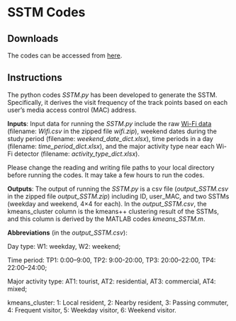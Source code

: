 # SSTM Codes #

## Downloads ##
The codes can be accessed from [here](https://github.com/xic19022/wifi_bj/blob/master/SSTM_codes.zip?raw=true).

## Instructions ##
The python codes *SSTM.py* has been developed to generate the SSTM. Specifically, it derives the visit frequency of the track points based on each user’s media access control (MAC) address.

**Inputs**: Input data for running the *SSTM.py* include the raw [Wi-Fi data](https://github.com/xic19022/wifi_bj/blob/master/Wifi.zip) (filename: *Wifi.csv* in the zipped file *wifi.zip*), weekend dates during the study period (filename: *weekend_date_dict.xlsx*), time periods in a day (filename: *time_period_dict.xlsx*), and the major activity type near each Wi-Fi detector (filename: *activity_type_dict.xlsx*).

Please change the reading and writing file paths to your local directory before running the codes. It may take a few hours to run the codes.

**Outputs**: The output of running the *SSTM.py* is a csv file (*output_SSTM.csv* in the zipped file *output_SSTM.zip*) including ID, user_MAC, and two SSTMs (weekday and weekend, 4×4 for each). In the *output_SSTM.csv*, the kmeans_cluster column is the kmeans++ clustering result of the SSTMs, and this column is derived by the MATLAB codes *kmeans_SSTM.m*.

**Abbreviations** (in the *output_SSTM.csv*):

Day type: W1: weekday, W2: weekend;

Time period: TP1: 0:00–9:00, TP2: 9:00-20:00, TP3: 20:00–22:00, TP4: 22:00–24:00;

Major activity type: AT1: tourist, AT2: residential, AT3: commercial, AT4: mixed;

kmeans_cluster: 1: Local resident, 2: Nearby resident, 3: Passing commuter, 4: Frequent visitor, 5: Weekday visitor, 6: Weekend visitor.
